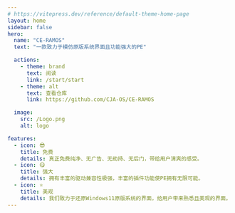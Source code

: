 ```yaml
---
# https://vitepress.dev/reference/default-theme-home-page
layout: home
sidebar: false
hero:
  name: "CE-RAMOS"
  text: "一款致力于模仿原版系统界面且功能强大的PE"

  actions:
    - theme: brand
      text: 阅读
      link: /start/start
    - theme: alt
      text: 查看仓库
      link: https://github.com/CJA-OS/CE-RAMOS

  image:
    src: /Logo.png
    alt: logo

features:
  - icon: 😎
    title: 免费
    details: 真正免费纯净、无广告、无劫持、无后门，带给用户清爽的感受。
  - icon: 😋
    title: 强大
    details: 拥有丰富的驱动兼容性极强，丰富的插件功能使PE拥有无限可能。
  - icon: ⭐
    title: 美观
    details: 我们致力于还原Windows11原版系统的界面，给用户带来熟悉且美观的界面。
---
```


